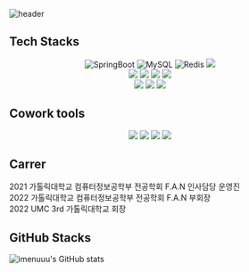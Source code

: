 ![header](https://capsule-render.vercel.app/api?type=wave&color=auto&height=300&section=header&text=HyunWoo%20LIM&fontSize=90)
## Tech Stacks
<div align="center">
<img alt=
"SpringBoot" src="https://img.shields.io/badge/SpringBoot-6DB33F?style=flat-square&logo=SpringBoot&logoColor=white"/>
<img alt="MySQL" src="https://img.shields.io/badge/MySQL-4479A1?style=flat-square&logo=MySQL&logoColor=white"/>
<img alt="Redis" src="https://img.shields.io/badge/Redis-DC382D?style=flat-square&logo=Redis&logoColor=white"/>
<img src="https://img.shields.io/badge/JSON Web Tokens-000000?style=flat-square&logo=JSON Web Tokens&logoColor=white"/>
</br>
<img src="https://img.shields.io/badge/Python-3776AB?style=flat-square&logo=Python&logoColor=white"/>
<img src="https://img.shields.io/badge/Linux-FCC624?style=flat-square&logo=Linux&logoColor=white"/>
<img src="https://img.shields.io/badge/Amazon AWS-FF9900?style=flat-square&logo=Amazon AWS&logoColor=white"/>
<img src="https://img.shields.io/badge/Amazon EC2-FF9900?style=flat-square&logo=Amazon EC2&logoColor=white"/>
</br>
<img src="https://img.shields.io/badge/Amazon RDS-527FFF?style=flat-square&logo=Amazon RDS&logoColor=white"/>
<img src="https://img.shields.io/badge/Amazon S3-569A31?style=flat-square&logo=Amazon S3&logoColor=white"/>
<img src="https://img.shields.io/badge/Travis CI-3EAAAF?style=flat-square&logo=Travis CI&logoColor=white"/>
</br>
</div>

## Cowork tools

<div align="center">
<img src="https://img.shields.io/badge/Swagger-85EA2D?style=flat-square&logo=Swagger&logoColor=white"/>
<img src="https://img.shields.io/badge/Notion-000000?style=flat-square&logo=Notion&logoColor=white"/>
<img src="https://img.shields.io/badge/Discord-5865F2?style=flat-square&logo=Discord&logoColor=white"/>
<img src="https://img.shields.io/badge/GitHub-181717?style=flat-square&logo=GitHub&logoColor=white"/>
</div>

## Carrer
2021 가톨릭대학교 컴퓨터정보공학부 전공학회 F.A.N 인사담당 운영진 </br>
2022 가톨릭대학교 컴퓨터정보공학부 전공학회 F.A.N 부회장 </br>
2022 UMC 3rd 가톨릭대학교 회장

## GitHub Stacks
![imenuuu's GitHub stats](https://github-readme-stats.vercel.app/api?username=imenuuu&show_icons=true&theme=radical)

